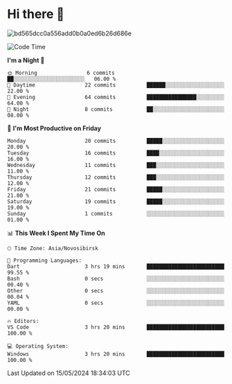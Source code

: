 # Hi there 👋


![bd565dcc0a556add0b0a0ed6b26d686e](https://github.com/Netall0/Netall0/assets/113532176/3b1d4b44-6a21-4538-a6ec-2ba2a7c53f63)



<!--START_SECTION:waka-->
![Code Time](http://img.shields.io/badge/Code%20Time-245%20hrs%2037%20mins-blue)

**I'm a Night 🦉** 

```text
🌞 Morning                6 commits           ██░░░░░░░░░░░░░░░░░░░░░░░   06.00 % 
🌆 Daytime                22 commits          ██████░░░░░░░░░░░░░░░░░░░   22.00 % 
🌃 Evening                64 commits          ████████████████░░░░░░░░░   64.00 % 
🌙 Night                  8 commits           ██░░░░░░░░░░░░░░░░░░░░░░░   08.00 % 
```
📅 **I'm Most Productive on Friday** 

```text
Monday                   20 commits          █████░░░░░░░░░░░░░░░░░░░░   20.00 % 
Tuesday                  16 commits          ████░░░░░░░░░░░░░░░░░░░░░   16.00 % 
Wednesday                11 commits          ███░░░░░░░░░░░░░░░░░░░░░░   11.00 % 
Thursday                 12 commits          ███░░░░░░░░░░░░░░░░░░░░░░   12.00 % 
Friday                   21 commits          █████░░░░░░░░░░░░░░░░░░░░   21.00 % 
Saturday                 19 commits          █████░░░░░░░░░░░░░░░░░░░░   19.00 % 
Sunday                   1 commits           ░░░░░░░░░░░░░░░░░░░░░░░░░   01.00 % 
```


📊 **This Week I Spent My Time On** 

```text
🕑︎ Time Zone: Asia/Novosibirsk

💬 Programming Languages: 
Dart                     3 hrs 19 mins       █████████████████████████   99.55 % 
Bash                     0 secs              ░░░░░░░░░░░░░░░░░░░░░░░░░   00.40 % 
Other                    0 secs              ░░░░░░░░░░░░░░░░░░░░░░░░░   00.04 % 
YAML                     0 secs              ░░░░░░░░░░░░░░░░░░░░░░░░░   00.00 % 

🔥 Editors: 
VS Code                  3 hrs 20 mins       █████████████████████████   100.00 % 

💻 Operating System: 
Windows                  3 hrs 20 mins       █████████████████████████   100.00 % 
```


 Last Updated on 15/05/2024 18:34:03 UTC
<!--END_SECTION:waka-->


